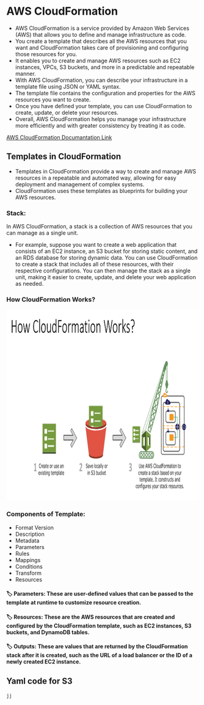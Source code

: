 # AWS CloudFormation
* AWS CloudFormation is a service provided by Amazon Web Services (AWS) that allows you to define and manage infrastructure as code. 
* You create a template that describes all the AWS resources that you want and CloudFormation takes care of provisioning and configuring those resources for you.
* It enables you to create and manage AWS resources such as EC2 instances, VPCs, S3 buckets, and more in a predictable and repeatable manner.
* With AWS CloudFormation, you can describe your infrastructure in a template file using JSON or YAML syntax. 
* The template file contains the configuration and properties for the AWS resources you want to create. 
* Once you have defined your template, you can use CloudFormation to create, update, or delete your resources.
* Overall, AWS CloudFormation helps you manage your infrastructure more efficiently and with greater consistency by treating it as code.

[AWS CloudFormation Documantation Link](https://docs.aws.amazon.com/AWSCloudFormation/latest/UserGuide/aws-template-resource-type-ref.html)

## Templates in CloudFormation
* Templates in CloudFormation provide a way to create and manage AWS resources in a repeatable and automated way, allowing for easy deployment and management of complex systems. 
* CloudFormation uses these templates as blueprints for building your AWS resources.

### Stack:
In AWS CloudFormation, a stack is a collection of AWS resources that you can manage as a single unit.
* For example, suppose you want to create a web application that consists of an EC2 instance, an S3 bucket for storing static content, and an RDS database for storing dynamic data. You can use CloudFormation to create a stack that includes all of these resources, with their respective configurations. You can then manage the stack as a single unit, making it easier to create, update, and delete your web application as needed.

### How CloudFormation Works?
<!-- ![T](https://github.com/vaibhavkapase1302/AWS-Services/blob/main/CloudFormation/How%20CloudFormation%20Works.png) -->
<img src="https://github.com/vaibhavkapase1302/AWS-Services/blob/main/CloudFormation/How%20CloudFormation%20Works.png" alt="GitHub Logo" width="800" height="500">

### Components of Template:
* Format Version 
* Description
* Metadata
* Parameters
* Rules
* Mappings
* Conditions
* Transform
* Resources

#### 🏷️ Parameters: These are user-defined values that can be passed to the template at runtime to customize resource creation.
#### 🏷️ Resources: These are the AWS resources that are created and configured by the CloudFormation template, such as EC2 instances, S3 buckets, and DynamoDB tables.
#### 🏷️ Outputs: These are values that are returned by the CloudFormation stack after it is created, such as the URL of a load balancer or the ID of a newly created EC2 instance.

## Yaml code for S3
```js
jj
```

## 
